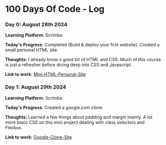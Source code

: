 # 100 Days Of Code - Log

### Day 0: August 28th 2024 

**Learning Platform**: Scrimba

**Today's Progress**: Completed (Build & deploy your first website). Created a small personal HTML site.

**Thoughts:** I already know a good bit of HTML and CSS. Much of this course is just a refresher before diving deep into CSS and Javascript.

**Link to work:** [Mini-HTML-Personal-Site](https://0-scrimba-personal-site.netlify.app)

### Day 1: August 29th 2024 

**Learning Platform**: Scrimba

**Today's Progress**: Created a google.com clone

**Thoughts:** Learned a few things about padding and margin mainly. A lot more basic CSS on this mini project dealing with class selectors and Flexbox.

**Link to work:** [Google-Clone-Site](https://1-google-clone-project.netlify.app)
